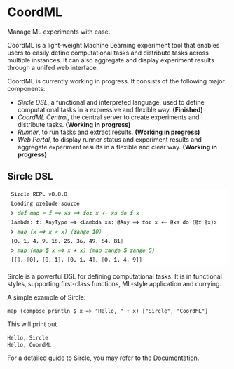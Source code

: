 # CoordML
 Manage ML experiments with ease.
 
 CoordML is a light-weight Machine Learning experiment tool that enables users to easily define computational tasks and distribute tasks across multiple instances. It can also aggregate and display experiment results through a unifed web interface.
 
 CoordML is currently working in progress. It consists of the following major components:
 
 - *Sircle DSL*, a functional and interpreted language, used to define computational tasks in a expressive and flexible way. **(Finished)**
 - *CoordML Central*, the central server to create experiments and distribute tasks. **(Working in progress)**
 - *Runner*, to run tasks and extract results. **(Working in progress)**
 - *Web Portal*, to display runner status and experiment results and aggregate experiment results in a flexible and clear way. **(Working in progress)**
 
## Sircle DSL

![Sircle Screenshot](./screenshots/sircle_welcome.png)
 
Sircle is a powerful DSL for defining computational tasks. It is in functional styles, supporting first-class functions, ML-style application and currying.

A simple example of Sircle:
```
map (compose println $ x => "Hello, " + x) ["Sircle", "CoordML"]
```
This will print out
```
Hello, Sircle
Hello, CoordML
```

For a detailed guide to Sircle, you may refer to the [Documentation](https://coordml.github.io/sircle_dsl/introduction/).
 
